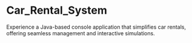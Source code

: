 # Car_Rental_System
Experience a Java-based console application that simplifies car rentals, offering seamless management and interactive simulations.
